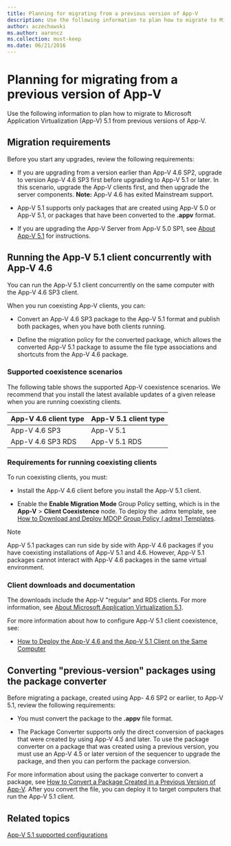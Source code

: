 ```yaml
---
title: Planning for migrating from a previous version of App-V
description: Use the following information to plan how to migrate to Microsoft Application Virtualization (App-V) 5.1 from previous versions of App-V.
author: aczechowski
ms.author: aaroncz
ms.collection: must-keep
ms.date: 06/21/2016
---
```


# Planning for migrating from a previous version of App-V

Use the following information to plan how to migrate to Microsoft Application Virtualization (App-V) 5.1 from previous versions of App-V.

## Migration requirements

Before you start any upgrades, review the following requirements:

- If you are upgrading from a version earlier than App-V 4.6 SP2, upgrade to version App-V 4.6 SP3 first before upgrading to App-V 5.1 or later. In this scenario, upgrade the App-V clients first, and then upgrade the server components.
**Note:** App-V 4.6 has exited Mainstream support.

- App-V 5.1 supports only packages that are created using App-V 5.0 or App-V 5.1, or packages that have been converted to the **.appv** format.

- If you are upgrading the App-V Server from App-V 5.0 SP1, see [About App-V 5.1](about-app-v-51.md#bkmk-migrate-to-51) for instructions.

## Running the App-V 5.1 client concurrently with App-V 4.6

You can run the App-V 5.1 client concurrently on the same computer with the App-V 4.6 SP3 client.

When you run coexisting App-V clients, you can:

- Convert an App-V 4.6 SP3 package to the App-V 5.1 format and publish both packages, when you have both clients running.

- Define the migration policy for the converted package, which allows the converted App-V 5.1 package to assume the file type associations and shortcuts from the App-V 4.6 package.

### Supported coexistence scenarios

The following table shows the supported App-V coexistence scenarios. We recommend that you install the latest available updates of a given release when you are running coexisting clients.

| App-V 4.6 client type | App-V 5.1 client type |
|-----------------------|-----------------------|
| App-V 4.6 SP3         | App-V 5.1             |
| App-V 4.6 SP3 RDS     | App-V 5.1 RDS         |

### Requirements for running coexisting clients

To run coexisting clients, you must:

- Install the App-V 4.6 client before you install the App-V 5.1 client.

- Enable the **Enable Migration Mode** Group Policy setting, which is in the **App-V** &gt; **Client Coexistence** node. To deploy the .admx template, see [How to Download and Deploy MDOP Group Policy (.admx) Templates](../solutions/how-to-download-and-deploy-mdop-group-policy--admx--templates.md).

> [!NOTE]
> App-V 5.1 packages can run side by side with App-V 4.6 packages if you have coexisting installations of App-V 5.1 and 4.6. However, App-V 5.1 packages cannot interact with App-V 4.6 packages in the same virtual environment.

### Client downloads and documentation

The downloads include the App-V "regular" and RDS clients. For more information, see [About Microsoft Application Virtualization 5.1](about-app-v-51.md).

For more information about how to configure App-V 5.1 client coexistence, see:

- [How to Deploy the App-V 4.6 and the App-V 5.1 Client on the Same Computer](how-to-deploy-the-app-v-46-and-the-app-v--51-client-on-the-same-computer.md)

## <a href="" id="converting--previous-version--packages-using-the-package-converter-"></a>Converting "previous-version" packages using the package converter


Before migrating a package, created using App- 4.6 SP2 or earlier, to App-V 5.1, review the following requirements:

- You must convert the package to the **.appv** file format.

- The Package Converter supports only the direct conversion of packages that were created by using App-V 4.5 and later. To use the package converter on a package that was created using a previous version, you must use an App-V 4.5 or later version of the sequencer to upgrade the package, and then you can perform the package conversion.

For more information about using the package converter to convert a package, see [How to Convert a Package Created in a Previous Version of App-V](how-to-convert-a-package-created-in-a-previous-version-of-app-v51.md). After you convert the file, you can deploy it to target computers that run the App-V 5.1 client.

## Related topics

[App-V 5.1 supported configurations](app-v-51-supported-configurations.md)
